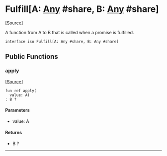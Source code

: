 # Fulfill\[A: [Any](builtin-Any.md) #share, B: [Any](builtin-Any.md) #share\]
<span class="source-link">[[Source]](src/promises/fulfill.md#L4)</span>

A function from A to B that is called when a promise is fulfilled.


```pony
interface iso Fulfill[A: Any #share, B: Any #share]
```

## Public Functions

### apply
<span class="source-link">[[Source]](src/promises/fulfill.md#L8)</span>


```pony
fun ref apply(
  value: A)
: B ?
```
#### Parameters

*   value: A

#### Returns

* B ?

---

